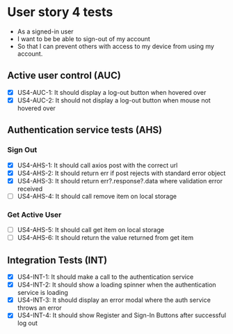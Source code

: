 # User story 4 tests

- As a signed-in user
- I want to be be able to sign-out of my account
- So that I can prevent others with access to my device from using my account.

## Active user control (AUC)

- [x] US4-AUC-1: It should display a log-out button when hovered over
- [x] US4-AUC-2: It should not display a log-out button when mouse not hovered over

## Authentication service tests (AHS)

### Sign Out

- [x] US4-AHS-1: It should call axios post with the correct url
- [x] US4-AHS-2: It should return err if post rejects with standard error object
- [x] US4-AHS-3: It should return err?.response?.data where validation error received
- [ ] US4-AHS-4: It should call remove item on local storage

### Get Active User

- [ ] US4-AHS-5: It should call get item on local storage
- [ ] US4-AHS-6: It should return the value returned from get item

## Integration Tests (INT)

- [x] US4-INT-1: It should make a call to the authentication service
- [x] US4-INT-2: It should show a loading spinner when the authentication service is loading
- [x] US4-INT-3: It should display an error modal where the auth service throws an error
- [x] US4-INT-4: It should show Register and Sign-In Buttons after successful log out
